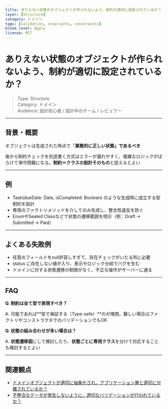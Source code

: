 ```yaml
---
title: ありえない状態のオブジェクトが作られないよう、制約が適切に設定されているか？
layer: [Structure]
category: ドメイン
tags: [validation, invariants, constraints]
bloom_level: Apply
license: MIT
---
```


# ありえない状態のオブジェクトが作られないよう、制約が適切に設定されているか？

> Type: Structure  
> Category: ドメイン  
> Audience: 設計初心者 / 設計中のチーム / レビュワー

---

## 背景・概要

オブジェクトは生成された時点で「**業務的に正しい状態」であるべき**

後から制約チェックを別途書く方式はエラーが漏れやすく、複雑なロジックがばらけて保守困難になる。**制約＝クラスの設計そのもの**と捉えるとよい

---

## 例

- Task(dueDate: Date, isCompleted: Boolean) のような生成時に成立する型制約を設計
- 専用のファクトリメソッドを介してのみ生成し、整合性違反を防ぐ
- EnumやSealed Classなどで状態の遷移範囲を明示（例：Draft → Submitted → Paid）

---

## よくある失敗例

- 任意のフィールドをnull許容しすぎて、存在チェックがいたる所に必要
- status に存在しない値が入り、表示やロジック分岐でバグを生む
- ドメインに対する状態遷移の制限がなく、不正な操作がサーバーに通る

---

## FAQ

**Q. 制約は全て型で表現すべき？**

A. 可能であれば**型で保証する（Type-safe）**のが理想。難しい場合はファクトリやコンストラクタでのバリデーションでもOK

**Q. 状態の組み合わせが多い場合は？**

A. **状態遷移図**にして検討したり、**状態ごとに専用クラス**を分けて対応することも検討するとよい

---

## 関連観点

- [ドメインオブジェクトが適切に抽象化され、アプリケーション層と適切に分離されているか？](https://zenn.dev/kanaria007/articles/2454bcc637fa86)
- [不整合なデータが発生しないように、適切なバリデーションが行われているか？](https://zenn.dev/kanaria007/articles/7688d07ad08903)